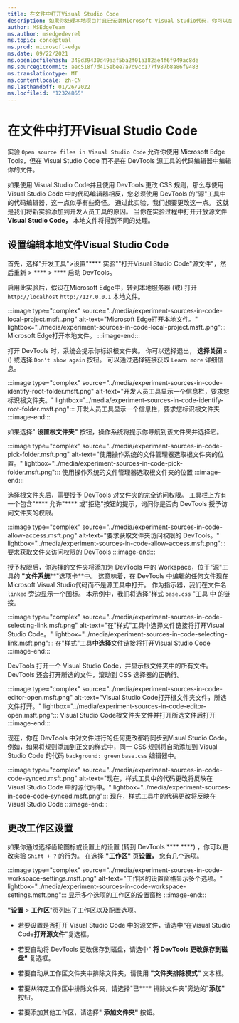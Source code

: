 ```yaml
---
title: 在文件中打开Visual Studio Code
description: 如果你处理本地项目并且已安装Microsoft Visual Studio代码，你可以在此项目中打开文件，而不是源工具，将更改从 DevTools 实时同步到源文件。
author: MSEdgeTeam
ms.author: msedgedevrel
ms.topic: conceptual
ms.prod: microsoft-edge
ms.date: 09/22/2021
ms.openlocfilehash: 349d39430d49aaf5ba2f01a382ae4f6f949ac8de
ms.sourcegitcommit: aec518f7d415ebee7a7d9cc177f987b8a86f9483
ms.translationtype: MT
ms.contentlocale: zh-CN
ms.lasthandoff: 01/26/2022
ms.locfileid: "12324865"
---
```

# <a name="opening-source-files-in-visual-studio-code"></a>在文件中打开Visual Studio Code

实验 `Open source files in Visual Studio Code` 允许你使用 Microsoft Edge Tools，但在 Visual Studio Code 而不是在 DevTools 源工具的代码编辑器中编辑你的文件。

如果使用 Visual Studio Code并且使用 DevTools 更改 CSS 规则，那么与使用 Visual Studio Code 中的代码编辑器相反，您必须使用 DevTools 的"源"工具中的代码编辑器，这一点似乎有些奇怪。  通过此实验，我们想要更改这一点。  这就是我们将新实验添加到开发人员工具的原因。  当你在实验过程中打开开放源文件**Visual Studio Code，** 本地文件将得到不同的处理。


<!-- ====================================================================== -->
## <a name="setting-up-editing-local-files-in-visual-studio-code"></a>设置编辑本地文件Visual Studio Code

首先，选择"开发工具">设置"**** 实验""打开Visual Studio Code"源文件"，然后重新  >  ****  >  **** 启动 DevTools。

启用此实验后，假设在Microsoft Edge中，转到本地服务器 (或) 打开 `http://localhost` `http://127.0.0.1` 本地文件。

:::image type="complex" source="../media/experiment-sources-in-code-local-project.msft..png" alt-text="Microsoft Edge打开本地文件。" lightbox="../media/experiment-sources-in-code-local-project.msft..png":::
   Microsoft Edge打开本地文件。
:::image-end:::

打开 DevTools 时，系统会提示你标识根文件夹。  你可以选择退出， **选择关闭** `x` () 或选择 `Don't show again` 按钮。  可以通过选择链接获取 `Learn more` 详细信息。

:::image type="complex" source="../media/experiment-sources-in-code-identify-root-folder.msft.png" alt-text="开发人员工具显示一个信息栏，要求您标识根文件夹。" lightbox="../media/experiment-sources-in-code-identify-root-folder.msft.png":::
   开发人员工具显示一个信息栏，要求您标识根文件夹
:::image-end:::

如果选择" **设置根文件夹"** 按钮，操作系统将提示你导航到该文件夹并选择它。

:::image type="complex" source="../media/experiment-sources-in-code-pick-folder.msft.png" alt-text="使用操作系统的文件管理器选取根文件夹的位置。" lightbox="../media/experiment-sources-in-code-pick-folder.msft.png":::
   使用操作系统的文件管理器选取根文件夹的位置
:::image-end:::

选择根文件夹后，需要授予 DevTools 对文件夹的完全访问权限。  工具栏上方有一个包含"**** 允许"**** 或"拒绝"按钮的提示，询问你是否向 DevTools 授予访问文件夹的权限。

:::image type="complex" source="../media/experiment-sources-in-code-allow-access.msft.png" alt-text="要求获取文件夹访问权限的 DevTools。" lightbox="../media/experiment-sources-in-code-allow-access.msft.png":::
   要求获取文件夹访问权限的 DevTools
:::image-end:::

授予权限后，你选择的文件夹将添加为 DevTools 中的 Workspace，位于"源"工具的 **"文件系统****"选项卡**中。  这意味着，在 DevTools 中编辑的任何文件现在Microsoft Visual Studio代码而不是源工具中打开。 作为指示器，我们在文件名 `linked` 旁边显示一个图标。  本示例中，我们将选择"样式 `base.css` "工具 **中** 的链接。

:::image type="complex" source="../media/experiment-sources-in-code-selecting-link.msft.png" alt-text="在&quot;样式&quot;工具中选择文件链接将打开Visual Studio Code。" lightbox="../media/experiment-sources-in-code-selecting-link.msft.png":::
   在"样式"工具**中选择**文件链接将打开Visual Studio Code
:::image-end:::

DevTools 打开一个 Visual Studio Code，并显示根文件夹中的所有文件。  DevTools 还会打开所选的文件，滚动到 CSS 选择器的正确行。

:::image type="complex" source="../media/experiment-sources-in-code-editor-open.msft.png" alt-text="Visual Studio Code打开根文件夹文件，所选文件打开。" lightbox="../media/experiment-sources-in-code-editor-open.msft.png":::
   Visual Studio Code根文件夹文件并打开所选文件后打开
:::image-end:::

现在，你在 DevTools 中对文件进行的任何更改都将同步到Visual Studio Code。  例如，如果将规则添加到正文的样式中，同一 CSS 规则将自动添加到 Visual Studio Code 的代码 `background: green` `base.css` 编辑器中。

:::image type="complex" source="../media/experiment-sources-in-code-code-synced.msft.png" alt-text="现在，样式工具中的代码更改将反映在 Visual Studio Code 中的源代码中。" lightbox="../media/experiment-sources-in-code-code-synced.msft.png":::
   现在，样式工具中的代码更改将反映在 Visual Studio Code
:::image-end:::


<!-- ====================================================================== -->
## <a name="changing-the-workspace-settings"></a>更改工作区设置

如果你通过选择齿轮图标或设置上的设置 (转到 DevTools **** ****) ，你可以更改实验 `Shift + ?` 的行为。  在选择 **"工作区"** 页**设置，** 您有几个选项。

:::image type="complex" source="../media/experiment-sources-in-code-workspace-settings.msft.png" alt-text="工作区的设置窗格显示多个选项。" lightbox="../media/experiment-sources-in-code-workspace-settings.msft.png":::
   显示多个选项的工作区的设置窗格
:::image-end:::

**"设置**  >  **工作区**"页列出了工作区以及配置选项。

*  若要设置是否打开 Visual Studio Code 中的源文件，请选中"在Visual Studio Code**打开源文件**"复选框。

*  若要自动将 DevTools 更改保存到磁盘，请选中" **将 DevTools 更改保存到磁盘"** 复选框。

*  若要自动从工作区文件夹中排除文件夹，请使用 **"文件夹排除模式"** 文本框。

*  若要从特定工作区中排除文件夹，请选择"已**** 排除文件夹"旁边的"**添加"** 按钮。

*  若要添加其他工作区，请选择" **添加文件夹"** 按钮。
